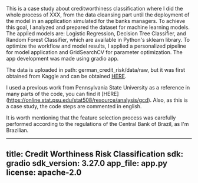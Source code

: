 This is a case study about creditworthiness classification where I did the whole process of XXX, from the data cleansing part until the deployment of the model in an application simulated for the banks managers. To achieve this goal, I analyzed and prepared the dataset for machine learning models. The applied models are: Logistic Regression, Decision Tree Classifier, and Random Forest Classifier, which are available in Python's sklearn library. To optimize the workflow and model results, I applied a personalized pipeline for model application and GridSearchCV for parameter optimization. The app development was made using gradio app.

The data is uploaded in path: german_credit_risk/data/raw, but it was first obtained from Kaggle  and can be obtained [HERE](https://www.kaggle.com/datasets/mpwolke/cusersmarildownloadsgermancsv).

I used a previous work from Pennsylvania State University as a reference in many parts of the code, you can find it [HERE] (https://online.stat.psu.edu/stat508/resource/analysis/gcd). Also, as this is a case study, the code steps are commented in english.

It is worth mentioning that the feature selection process was carefully performed according to the regulations of the Central Bank of Brazil, as I'm Brazilian.

---
title: Credit Worthiness Risk Classification
sdk: gradio
sdk_version: 3.27.0
app_file: app.py
license: apache-2.0
---
